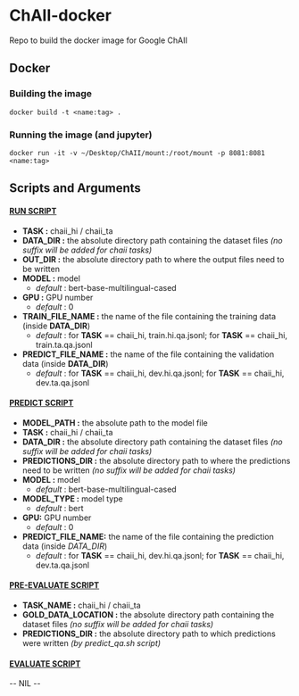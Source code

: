 # ChAII-docker
Repo to build the docker image for Google ChAII

## Docker
### Building the image
`docker build -t <name:tag> .`

### Running the image (and jupyter)
`docker run -it -v ~/Desktop/ChAII/mount:/root/mount -p 8081:8081 <name:tag>`



## Scripts and Arguments
#### [RUN SCRIPT](/run.sh)
- **TASK :** chaii_hi / chaii_ta
- **DATA_DIR :** the absolute directory path containing the dataset files *(no suffix will be added for chaii tasks)*
- **OUT_DIR :** the absolute directory path to where the output files need to be written
- **MODEL :** model
    - *default* : bert-base-multilingual-cased
- **GPU :** GPU number
    - *default* : 0
- **TRAIN_FILE_NAME :** the name of the file containing the training data (inside **DATA_DIR**)
    - *default* : for **TASK** == chaii_hi, train.hi.qa.jsonl;  for **TASK** == chaii_hi, train.ta.qa.jsonl
- **PREDICT_FILE_NAME :** the name of the file containing the validation data (inside **DATA_DIR**)
    - *default* : for **TASK** == chaii_hi, dev.hi.qa.jsonl;  for **TASK** == chaii_hi, dev.ta.qa.jsonl

#### [PREDICT SCRIPT](/predict.sh)
- **MODEL_PATH :** the absolute path to the model file
- **TASK :** chaii_hi / chaii_ta
- **DATA_DIR :** the absolute directory path containing the dataset files *(no suffix will be added for chaii tasks)*
- **PREDICTIONS_DIR :** the absolute directory path to where the predictions need to be written *(no suffix will be added for chaii tasks)*
- **MODEL :** model
    - *default* : bert-base-multilingual-cased
- **MODEL_TYPE :** model type
    - *default* : bert
- **GPU:** GPU number
    - *default* : 0
- **PREDICT_FILE_NAME:** the name of the file containing the prediction data (inside *DATA_DIR*)
    - *default* : for **TASK** == chaii_hi, dev.hi.qa.jsonl;  for **TASK** == chaii_hi, dev.ta.qa.jsonl

#### [PRE-EVALUATE SCRIPT](/pre_evaluate.sh)
- **TASK_NAME :** chaii_hi / chaii_ta
- **GOLD_DATA_LOCATION :** the absolute directory path containing the dataset files *(no suffix will be added for chaii tasks)*
- **PREDICTIONS_DIR :** the absolute directory path to which predictions were written *(by predict_qa.sh script)*

#### [EVALUATE SCRIPT](/evaluate.sh)
-- NIL --